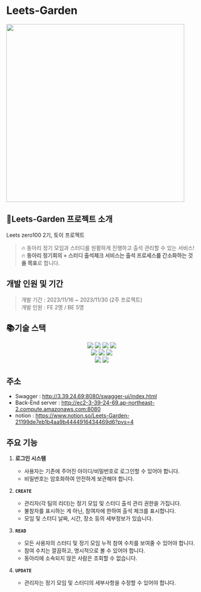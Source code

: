# Leets-Garden
<div>
<img width="470" alt="" src="">
</div>


## 📌Leets-Garden 프로젝트 소개
Leets zero100 2기, 토이 프로젝트
>🔥 동아리 정기 모임과 스터디를 원활하게 진행하고 출석 관리할 수 있는 서비스!</br>
>🔥 **동아리 정기회의 + 스터디 출석체크 서비스는 출석 프로세스를 간소화하는 것을 목표**로 합니다.

## 개발 인원 및 기간
> 개발 기간 : 2023/11/16 ~ 2023/11/30 (2주 프로젝트)</br>
> 개발 인원 : FE 2명 / BE 5명

## 📚기술 스택
<div align=center> 

<img src="https://img.shields.io/badge/springboot 3.1.5-6DB33F?style=for-the-badge&logo=springboot&logoColor=white">
<img src="https://img.shields.io/badge/react-61DAFB?style=for-the-badge&logo=react&logoColor=black">
<img src="https://img.shields.io/badge/styledcomponents-DB7093?style=for-the-badge&logo=styledcomponents&logoColor=white">
<img src="https://img.shields.io/badge/mysql-4479A1?style=for-the-badge&logo=mysql&logoColor=white"> 
<br>
<img src="https://img.shields.io/badge/amazonaws-232F3E?style=for-the-badge&logo=amazonaws&logoColor=white">
<img src="https://img.shields.io/badge/Jenkins-D24939?style=for-the-badge&logo=jenkins&logoColor=white">
<img src="https://img.shields.io/badge/docker-2496ED?style=for-the-badge&logo=docker&logoColor=white">
<br>
<img src="https://img.shields.io/badge/github-181717?style=for-the-badge&logo=github&logoColor=white">
 <img src="https://img.shields.io/badge/git-F05032?style=for-the-badge&logo=git&logoColor=white">
</div>


## 주소
- Swagger : http://3.39.24.69:8080/swagger-ui/index.html
- Back-End server : http://ec2-3-39-24-69.ap-northeast-2.compute.amazonaws.com:8080
- notion : https://www.notion.so/Leets-Garden-21199de7eb1b4aa9b4444916434469d6?pvs=4

## 주요 기능

1. **로그인 시스템**
    - 사용자는 기존에 주어진 아이디/비밀번호로 로그인할 수 있어야 합니다.
    - 비밀번호는 암호화하여 안전하게 보관해야 합니다.

2. **`CREATE`**
    - 관리자(각 팀의 리더)는 정기 모임 및 스터디 출석 관리 권한을 가집니다.
    - 불참자를 표시하는 게 아닌, 참여자에 한하여 출석 체크를 표시합니다.
    - 모임 및 스터디 날짜, 시간, 장소 등의 세부정보가 있습니다.<br>
3. **`READ`**
    - 모든 사용자의 스터디 및 정기 모임 누적 참여 수치를 보여줄 수 있어야 합니다.
    - 참여 수치는 깔끔하고, 명시적으로 볼 수 있어야 합니다.
    - 동아리에 소속되지 않은 사람은 조회할 수 없습니다.<br>
4. **`UPDATE`**
    - 관리자는 정기 모임 및 스터디의 세부사항을 수정할 수 있어야 합니다.
